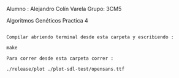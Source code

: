 Alumno : Alejandro Colín Varela
Grupo: 3CM5

Algoritmos Genéticos
Practica 4

~~~~~~~~~~~~~~~~~~~~~~~~~~~~~~~~~~~~~~~~~~~~~~~~~~~~~~~~~~~~~~

Compilar abriendo terminal desde esta carpeta y escribiendo : 

make

Para correr desde esta carpeta correr : 

./release/plot ./plot-sdl-test/opensans.ttf
